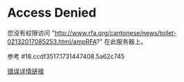 # Access Denied

您没有权限访问 "http://www.rfa.org/cantonese/news/toilet-02132017085253.html/ampRFA?" 在此服务器上。

参考 #18.ccdf3517.1731447408.5a62c745

[错误详情链接](https://errors.edgesuite.net/18.ccdf3517.1731447408.5a62c745)